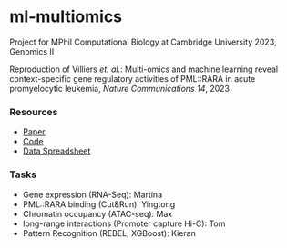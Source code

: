 # ml-multiomics
Project for MPhil Computational Biology at Cambridge University 2023, Genomics II

Reproduction of Villiers *et. al.*: Multi-omics and machine learning reveal context-specific gene
regulatory activities of PML::RARA in acute promyelocytic leukemia, *Nature Communications 14*, 2023

### Resources

- [Paper](https://www.nature.com/articles/s41467-023-36262-0)
- [Code](https://github.com/borimifsud/REBEL)
- [Data Spreadsheet](https://zenodo.org/record/7467566#.ZCLbL-zML0o)

### Tasks

- Gene expression (RNA-Seq): Martina
- PML::RARA binding (Cut&Run): Yingtong
- Chromatin occupancy (ATAC-seq): Max
- long-range interactions (Promoter capture Hi-C): Tom
- Pattern Recognition (REBEL, XGBoost): Kieran
